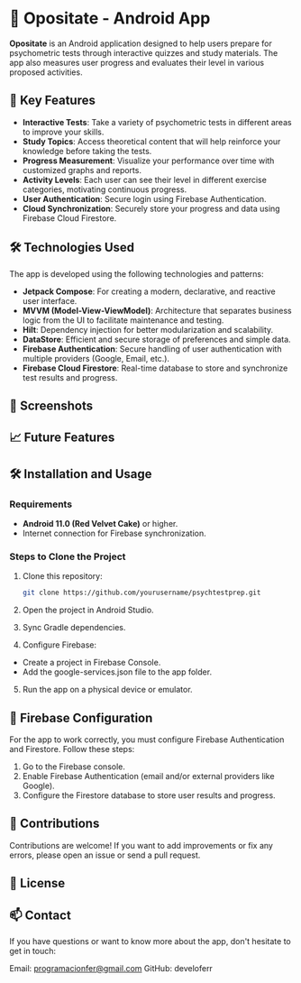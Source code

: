 # 📱 Opositate - Android App

**Opositate** is an Android application designed to help users prepare for psychometric tests through interactive quizzes and study materials. The app also measures user progress and evaluates their level in various proposed activities.

## 🚀 Key Features

- **Interactive Tests**: Take a variety of psychometric tests in different areas to improve your skills.
- **Study Topics**: Access theoretical content that will help reinforce your knowledge before taking the tests.
- **Progress Measurement**: Visualize your performance over time with customized graphs and reports.
- **Activity Levels**: Each user can see their level in different exercise categories, motivating continuous progress.
- **User Authentication**: Secure login using Firebase Authentication.
- **Cloud Synchronization**: Securely store your progress and data using Firebase Cloud Firestore.

## 🛠️ Technologies Used

The app is developed using the following technologies and patterns:

- **Jetpack Compose**: For creating a modern, declarative, and reactive user interface.
- **MVVM (Model-View-ViewModel)**: Architecture that separates business logic from the UI to facilitate maintenance and testing.
- **Hilt**: Dependency injection for better modularization and scalability.
- **DataStore**: Efficient and secure storage of preferences and simple data.
- **Firebase Authentication**: Secure handling of user authentication with multiple providers (Google, Email, etc.).
- **Firebase Cloud Firestore**: Real-time database to store and synchronize test results and progress.

## 📸 Screenshots


## 📈 Future Features


## 🛠️ Installation and Usage

### Requirements

- **Android 11.0 (Red Velvet Cake)** or higher.
- Internet connection for Firebase synchronization.

### Steps to Clone the Project

1. Clone this repository:

   ```bash
   git clone https://github.com/yourusername/psychtestprep.git
2. Open the project in Android Studio.
3. Sync Gradle dependencies.
4. Configure Firebase:
- Create a project in Firebase Console.
- Add the google-services.json file to the app folder.
5. Run the app on a physical device or emulator.

## 🔑 Firebase Configuration
For the app to work correctly, you must configure Firebase Authentication and Firestore. Follow these steps:

1. Go to the Firebase console.
2. Enable Firebase Authentication (email and/or external providers like Google).
3. Configure the Firestore database to store user results and progress.

## 👥 Contributions
Contributions are welcome! If you want to add improvements or fix any errors, please open an issue or send a pull request.

## 📝 License

## 📫 Contact
If you have questions or want to know more about the app, don't hesitate to get in touch:

Email: programacionfer@gmail.com
GitHub: develoferr